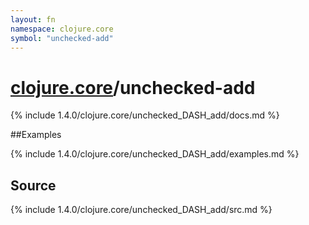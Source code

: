 ```yaml
---
layout: fn
namespace: clojure.core
symbol: "unchecked-add"
---
```


# [clojure.core](../)/unchecked-add

{% include 1.4.0/clojure.core/unchecked_DASH_add/docs.md %}

##Examples

{% include 1.4.0/clojure.core/unchecked_DASH_add/examples.md %}
## Source
{% include 1.4.0/clojure.core/unchecked_DASH_add/src.md %}

